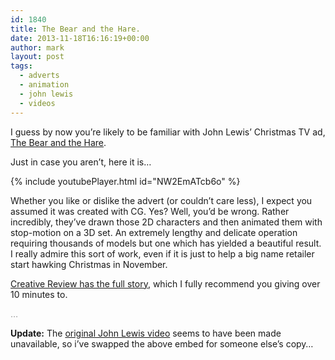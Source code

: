 ```yaml
---
id: 1840
title: The Bear and the Hare.
date: 2013-11-18T16:16:19+00:00
author: mark
layout: post
tags:
  - adverts
  - animation
  - john lewis
  - videos
---
```

I guess by now you&#8217;re likely to be familiar with John Lewis&#8217; Christmas TV ad, [The Bear and the Hare](http://www.johnlewis.com/inspiration-and-advice/az-of-christmas/bear-and-hare).

Just in case you aren&#8217;t, here it is&#8230;

{% include youtubePlayer.html id="NW2EmATcb6o" %}

Whether you like or dislike the advert (or couldn&#8217;t care less), I expect you assumed it was created with CG. Yes? Well, you&#8217;d be wrong. Rather incredibly, they&#8217;ve drawn those 2D characters and then animated them with stop-motion on a 3D set. An extremely lengthy and delicate operation requiring thousands of models but one which has yielded a beautiful result. I really admire this sort of work, even if it is just to help a big name retailer start hawking Christmas in November.

[Creative Review has the full story](http://www.creativereview.co.uk/cr-blog/2013/november/behind-the-scenes-on-the-john-lewis-christmas-ad), which I fully recommend you giving over 10 minutes to.

<span style="color: #999999;">&#8230;</span>

**Update:** The [original John Lewis video](http://www.youtube.com/watch?v=XqWig2WARb0) seems to have been made unavailable, so i&#8217;ve swapped the above embed for someone else&#8217;s copy&#8230;
